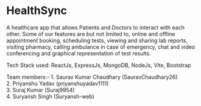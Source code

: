 # HealthSync
A healthcare app that allows Patients and Doctors to interact with each other. Some of our features are but not limited to, online and offline appointment booking, scheduling tests, viewing and sharing lab reports, visiting pharmacy, calling ambulance in case of emergency, chat and video conferencing and graphical representation of test results.

Tech Stack used: ReactJs, ExpressJs, MongoDB, NodeJs, Vite, Bootstrap

Team members:-
               1. Saurav Kumar Chaudhary (SauravChaudhary26)\
               2. Priyanshu Yadav (priyanshuyadav1111)\
               3. Suraj Kumar (Suraj9954)\
               4. Suryansh Singh (Suryansh-web)
